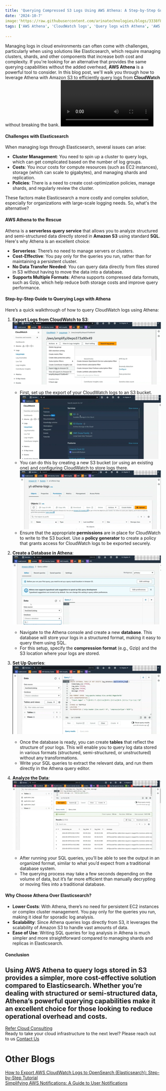 ```yaml
---
title: 'Querying Compressed S3 Logs Using AWS Athena: A Step-by-Step Guide!'
date: '2024-10-7'
image:'https://raw.githubusercontent.com/arinatechnologies/blogs/3338f8883793109c560a3e69fa88f0a44fe6b21e/images/awsanthena.webp'
tags: ['AWS Athena', 'CloudWatch logs', 'Query logs with Athena', 'AWS S3 logging', 'Serverless query servicen','Cost-effective log management','Cloud log analysis','AWS log monitoring','Elasticsearch alternative','CloudWatch to S3','SQL queries in Athena','Log management in AWS','AWS cloud solutions','Query S3 logs','AWS cloud computing']

---
```

Managing logs in cloud environments can often come with challenges, particularly when using solutions like Elasticsearch, which require managing clusters, shards, and other components that increase both cost and complexity. If you're looking for an alternative that provides the same querying capabilities without the added overhead, **AWS Athena** is a powerful tool to consider. In this blog post, we'll walk you through how to leverage Athena with Amazon S3 to efficiently query logs from **CloudWatch** without breaking the bank.
<Video id="-OQsVT9GwqI" title="Querying Compressed S3 Logs Using AWS Athena: A Step-by-Step Guide "/>
#### **Challenges with Elasticsearch**
When managing logs through Elasticsearch, several issues can arise:
- **Cluster Management**: You need to spin up a cluster to query logs, which can get complicated based on the number of log groups.
- **Costs**: You incur costs for compute resources (such as EC2 instances), storage (which can scale to gigabytes), and managing shards and replication.
- **Policies**: There is a need to create cost-optimization policies, manage shards, and regularly review the cluster.

These factors make Elasticsearch a more costly and complex solution, especially for organizations with large-scale logging needs. So, what's the alternative?

#### **AWS Athena to the Rescue**
Athena is a **serverless query service** that allows you to analyze structured and semi-structured data directly stored in **Amazon S3** using standard **SQL**. Here's why Athena is an excellent choice:
- **Serverless**: There’s no need to manage servers or clusters.
- **Cost-Effective**: You pay only for the queries you run, rather than for maintaining a persistent cluster.
- **No Data Transfer Needed**: You can query data directly from files stored in S3 without having to move the data into a database.
- **Supports Multiple Formats**: Athena supports compressed data formats, such as Gzip, which help reduce both storage costs and improve query performance.

#### **Step-by-Step Guide to Querying Logs with Athena**

Here’s a quick walkthrough of how to query CloudWatch logs using Athena:

1. **Export Logs from CloudWatch to S3**: 
![Export Logs from CloudWatch to S3](https://raw.githubusercontent.com/arinatechnologies/blogs/a60653cc2444c926913d94b6718164f79b825c5f/images/awsanthena/export%20data%20to%20s3.webp)
    - First, set up the export of your CloudWatch logs to an S3 bucket. 
![S3 bucket](https://raw.githubusercontent.com/arinatechnologies/blogs/a60653cc2444c926913d94b6718164f79b825c5f/images/awsanthena/s3%20bucket.webp)
    - You can do this by creating a new S3 bucket (or using an existing one) and configuring CloudWatch to store logs there.
![permissions](https://raw.githubusercontent.com/arinatechnologies/blogs/a60653cc2444c926913d94b6718164f79b825c5f/images/awsanthena/permission.webp)
    - Ensure that the appropriate **permissions** are in place for CloudWatch to write to the S3 bucket. Use a **policy generator** to create a policy that grants access for CloudWatch logs to be exported securely.

2. **Create a Database in Athena**:
![Database in Athena](https://raw.githubusercontent.com/arinatechnologies/blogs/a60653cc2444c926913d94b6718164f79b825c5f/images/awsanthena/create%20database.webp)
    - Navigate to the Athena console and create a new **database**. This database will store your logs in a structured format, making it easy to query them using SQL.
    - For this setup, specify the **compression format** (e.g., Gzip) and the S3 location where your logs are stored.

3. **Set Up Queries**:
![tables](https://raw.githubusercontent.com/arinatechnologies/blogs/a60653cc2444c926913d94b6718164f79b825c5f/images/awsanthena/create%20tables.webp)
    - Once the database is ready, you can create **tables** that reflect the structure of your logs. This will enable you to query log data stored in various formats (structured, semi-structured, or unstructured) without any transformations.
    - Write your SQL queries to extract the relevant data, and run them directly in the Athena query editor.

4. **Analyze the Data**:
![SQL queries](https://raw.githubusercontent.com/arinatechnologies/blogs/a60653cc2444c926913d94b6718164f79b825c5f/images/awsanthena/quries%20run.webp)
    - After running your SQL queries, you’ll be able to see the output in an organized format, similar to what you’d expect from a traditional database system.
    - The querying process may take a few seconds depending on the volume of data, but it’s far more efficient than manually decrypting or moving files into a traditional database.

#### **Why Choose Athena Over Elasticsearch?**
- **Lower Costs**: With Athena, there’s no need for persistent EC2 instances or complex cluster management. You pay only for the queries you run, making it ideal for sporadic log analysis.
- **Scalability**: Since Athena queries logs directly from S3, it leverages the scalability of Amazon S3 to handle vast amounts of data.
- **Ease of Use**: Writing SQL queries for log analysis in Athena is much simpler and more straightforward compared to managing shards and replicas in Elasticsearch.

#### **Conclusion**
Using AWS Athena to query logs stored in S3 provides a simpler, more cost-effective solution compared to Elasticsearch. Whether you’re dealing with structured or semi-structured data, Athena’s powerful querying capabilities make it an excellent choice for those looking to reduce operational overhead and costs.
---
 [ Refer Cloud Consulting](https://www.arinatechnologies.com/consulting) <br/>
Ready to take your cloud infrastructure to the next level? Please reach out to us [ Contact Us](https://www.arinatechnologies.com/contact) <br/>
# Other Blogs
[How to Export AWS CloudWatch Logs to OpenSearch (Elasticsearch): Step-by-Step Tutorial](https://www.arinatechnologies.com/posts/cloudwatch) <br/>
[Simplifying AWS Notifications: A Guide to User Notifications](https://www.arinatechnologies.com/posts/user-notifications) <br/>

